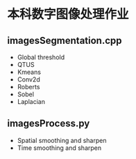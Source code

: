# 本科数字图像处理作业

## imagesSegmentation.cpp

* Global threshold
* QTUS
* Kmeans
* Conv2d
* Roberts
* Sobel
* Laplacian

## imagesProcess.py

* Spatial smoothing and sharpen
* Time smoothing and sharpen

